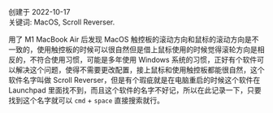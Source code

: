创建于 2022-10-17<br>
关键词: MacOS, Scroll Reverser.

用了 M1 MacBook Air 后发现 MacOS 触控板的滚动方向和鼠标的滚动方向是不一致的，使用触控板的时候可以很自然但是借上鼠标使用的时候觉得滚轮方向是相反的，不符合使用习惯，可能是多年使用 Windows 系统的习惯，正好有个软件可以解决这个问题，使得不需要更改配置，接上鼠标和使用触控板都能很自然，这个软件名字叫做 Scroll Reverser，但是有个瑕疵就是在电脑重启的时候这个软件在 Launchpad 里面找不到，而且这个软件的名字不好记，所以在此记录一下，只要找到这个名字就可以 `cmd` + `space` 直接搜索就行。